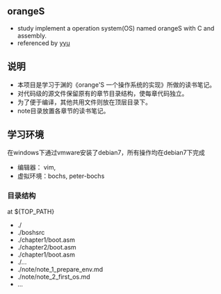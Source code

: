 

## orangeS
* study implement a operation system(OS) named orangeS with C and assembly. 
* referenced by [yyu](https://github.com/yyu/osfs00)

## 说明

* 本项目是学习于渊的《orange'S 一个操作系统的实现》所做的读书笔记。
* 对代码级的源文件保留原有的章节目录结构，使每章代码独立。
* 为了便于编译，其他共用文件则放在顶层目录下。
* note目录放置各章节的读书笔记。

## 学习环境
在windows下通过vmware安装了debian7，所有操作均在debian7下完成

* 编辑器： vim, 
* 虚拟环境：bochs, peter-bochs


### 目录结构
at ${TOP_PATH}

* ./
* ./boshsrc
* ./chapter1/boot.asm
* ./chapter2/boot.asm
* ./chapter1/boot.asm
* ./...
* ./note/note_1_prepare_env.md
* ./note/note_2_first_os.md
* ...
